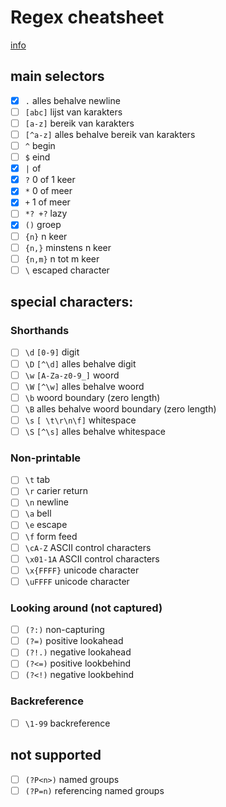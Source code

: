 # Regex cheatsheet
[info](https://www.regular-expressions.info)

## main selectors
- [x] `.` alles behalve newline
- [ ] `[abc]` lijst van karakters
- [ ] `[a-z]` bereik van karakters
- [ ] `[^a-z]` alles behalve bereik van karakters
- [ ] `^` begin
- [ ] `$` eind
- [x] `|` of
- [x] `?` 0 of 1 keer
- [x] `*` 0 of meer
- [x] `+` 1 of meer
- [ ] `*? +?` lazy
- [x] `()` groep
- [ ] `{n}` n keer
- [ ] `{n,}` minstens n keer
- [ ] `{n,m}` n tot m keer
- [ ] `\` escaped character

## special characters:
### Shorthands
- [ ] `\d` `[0-9]` digit
- [ ] `\D` `[^\d]` alles behalve digit
- [ ] `\w` `[A-Za-z0-9_]` woord
- [ ] `\W` `[^\w]` alles behalve woord
- [ ] `\b` woord boundary (zero length)
- [ ] `\B` alles behalve woord boundary (zero length)
- [ ] `\s` `[ \t\r\n\f]` whitespace
- [ ] `\S` `[^\s]` alles behalve whitespace

### Non-printable
- [ ] `\t` tab
- [ ] `\r` carier return
- [ ] `\n` newline
- [ ] `\a` bell
- [ ] `\e` escape
- [ ] `\f` form feed
- [ ] `\cA-Z` ASCII control characters
- [ ] `\x01-1A` ASCII control characters
- [ ] `\x{FFFF}` unicode character
- [ ] `\uFFFF` unicode character

### Looking around (not captured)
- [ ] `(?:)` non-capturing
- [ ] `(?=)` positive lookahead
- [ ] `(?!.)` negative lookahead
- [ ] `(?<=)` positive lookbehind
- [ ] `(?<!)` negative lookbehind

### Backreference
- [ ] `\1-99` backreference

## not supported
- [ ] `(?P<n>)` named groups
- [ ] `(?P=n)` referencing named groups